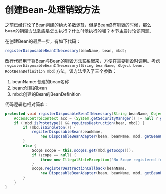 # 创建Bean-处理销毁方法

之前已经讨论了Bean创建的绝大多数逻辑，但是Bean终有销毁的时候，那么bean的销毁方法到底是怎么执行？什么时候执行的呢？本节主要讨论该问题。

在创建Bean的最后一步，有如下代码：

```java
registerDisposableBeanIfNecessary(beanName, bean, mbd);
```

改行代码用于将Bean与Bean的销毁方法联系起来，方便在需要销毁时调用。考虑`registerDisposableBeanIfNecessary(String beanName, Object bean, RootBeanDefinition mbd)`方法，该方法传入了三个参数：

1. beanName: 创建的bean名称
2. bean:创建的bean
3. mbd:创建的Bean的BeanDefinition

代码逻辑也相对简单：

```java
protected void registerDisposableBeanIfNecessary(String beanName, Object bean, RootBeanDefinition mbd) {
    AccessControlContext acc = (System.getSecurityManager() != null ? getAccessControlContext() : null);
    if (!mbd.isPrototype() && requiresDestruction(bean, mbd)) {
        if (mbd.isSingleton()) {
            registerDisposableBean(beanName,
                new DisposableBeanAdapter(bean, beanName, mbd, getBeanPostProcessors(), acc));
        }
        else {
            Scope scope = this.scopes.get(mbd.getScope());
            if (scope == null) {
                throw new IllegalStateException("No Scope registered for scope name '" + mbd.getScope() + "'");
            }
            scope.registerDestructionCallback(beanName,
                new DisposableBeanAdapter(bean, beanName, mbd, getBeanPostProcessors(), acc));
        }
    }
}
```
